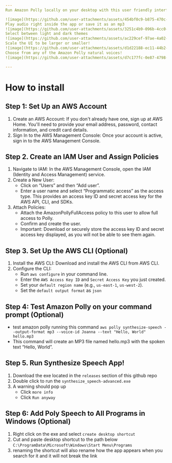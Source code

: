 ```yaml
---
Run Amazon Polly locally on your desktop with this user friendly interface!

![image](https://github.com/user-attachments/assets/454bf0c9-b875-470c-afb5-1ab136a53ab5)
Play audio right inside the app or save it as an mp3
![image](https://github.com/user-attachments/assets/3251c4b9-096b-4cc0-add8-009160dfbae3)
Select between light and dark themes
![image](https://github.com/user-attachments/assets/ac229cef-97ae-4a02-afd0-60accc0bac2a)
Scale the UI to be larger or smaller!
![image](https://github.com/user-attachments/assets/d1d22188-ec11-44b2-aca4-40eed80e0904)
Choose from any of the Amazon Polly natural voices!
![image](https://github.com/user-attachments/assets/d7c177fc-0e87-4798-8c6a-1d4532e6b29d)

---
```


# How to install

## Step 1: Set Up an AWS Account
1. Create an AWS Account: If you don't already have one, sign up at AWS Home. You'll need to provide your email address, password, contact information, and credit card details.
2. Sign In to the AWS Management Console: Once your account is active, sign in to the AWS Management Console.

## Step 2. Create an IAM User and Assign Policies
1. Navigate to IAM: In the AWS Management Console, open the IAM (Identity and Access Management) service.
2. Create a New User:
    - Click on “Users” and then “Add user”.
    - Enter a user name and select “Programmatic access” as the access type. This provides an access key ID and secret access key for the AWS API, CLI, and SDKs.
3. Attach Policies:
    - Attach the AmazonPollyFullAccess policy to this user to allow full access to Polly.
    - Confirm and create the user.
    - Important: Download or securely store the access key ID and secret access key displayed, as you will not be able to see them again.

## Step 3. Set Up the AWS CLI (Optional)
1. Install the AWS CLI: Download and install the AWS CLI from AWS CLI.
2. Configure the CLI:
    - Run `aws configure` in your command line.
    - Enter the `AWS Access Key ID` and `Secret Access Key` you just created.
    - Set your `default region name` (e.g., `us-east-1`, `us-west-2`).
    - Set the `default output format` as `json`
    
## Step 4: Test Amazon Polly on your command prompt (Optional)
- test amazon polly running this command `aws polly synthesize-speech --output-format mp3 --voice-id Joanna --text "Hello, World" hello.mp3`
- This command will create an MP3 file named hello.mp3 with the spoken text “Hello, World”.

## Step 5. Run Synthesize Speech App!
1. Download the exe located in the `releases` section of this github repo 
2. Double click to run the `synthesize_speech-advanced.exe`
3. A warning should pop up
    - Click `more info`
    - Click `Run anyway`

## Step 6: Add Poly Speech to All Programs in Windows (Optional)
1. Right click on the exe and select `create desktop shortcut` 
2. Cut and paste desktop shortcut to the path below `C:\ProgramData\Microsoft\Windows\Start Menu\Programs`
3. renaming the shortcut will also rename how the app appears when you search for it and it will not break the link
